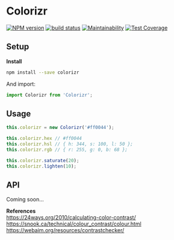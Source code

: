 Colorizr
===

[![NPM version](https://badge.fury.io/js/colorizr.svg)](https://www.npmjs.com/package/colorizr)
[![build status](https://travis-ci.org/gilbarbara/colorizr.svg)](https://travis-ci.org/gilbarbara/colorizr) 
[![Maintainability](https://api.codeclimate.com/v1/badges/6d686ce2a9f2a1a47d98/maintainability)](https://codeclimate.com/github/gilbarbara/colorizr/maintainability) 
[![Test Coverage](https://api.codeclimate.com/v1/badges/6d686ce2a9f2a1a47d98/test_coverage)](https://codeclimate.com/github/gilbarbara/colorizr/test_coverage)

## Setup

**Install**

```bash
npm install --save colorizr
```

And import:

```javascript
import Colorizr from 'Colorizr';
```

## Usage

```javascript
this.colorizr = new Colorizr('#ff0044');

this.colorizr.hex // #ff0044
this.colorizr.hsl // { h: 344, s: 100, l: 50 };
this.colorizr.rgb // { r: 255, g: 0, b: 68 };

this.colorizr.saturate(20);
this.colorizr.lighten(10);
```

## API

Coming soon...

**References**  
https://24ways.org/2010/calculating-color-contrast/  
https://snook.ca/technical/colour_contrast/colour.html  
https://webaim.org/resources/contrastchecker/  
